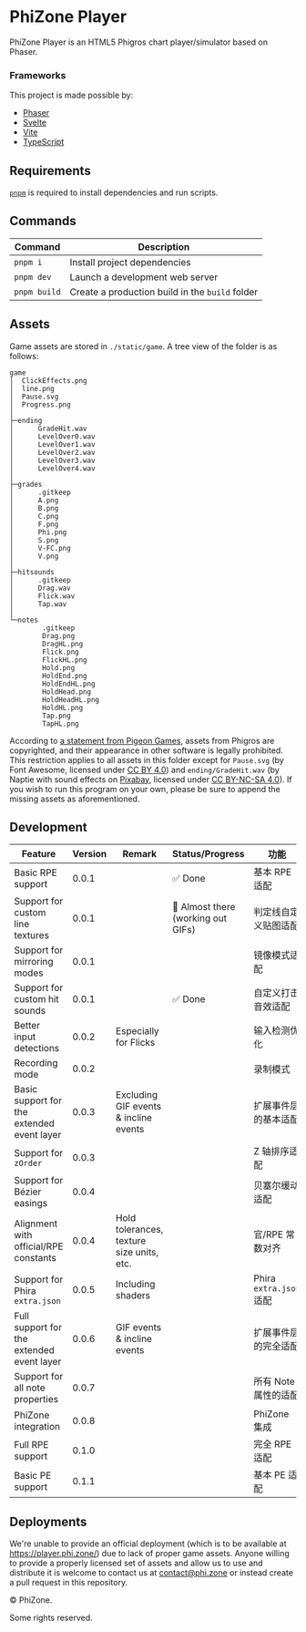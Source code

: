 # PhiZone Player

PhiZone Player is an HTML5 Phigros chart player/simulator based on Phaser.

### Frameworks

This project is made possible by:

- [Phaser](https://github.com/phaserjs/phaser)
- [Svelte](https://github.com/sveltejs/kit)
- [Vite](https://github.com/vitejs/vite)
- [TypeScript](https://github.com/microsoft/TypeScript)

## Requirements

[`pnpm`](https://pnpm.io) is required to install dependencies and run scripts.

## Commands

| Command      | Description                                     |
| ------------ | ----------------------------------------------- |
| `pnpm i`     | Install project dependencies                    |
| `pnpm dev`   | Launch a development web server                 |
| `pnpm build` | Create a production build in the `build` folder |

## Assets

Game assets are stored in `./static/game`. A tree view of the folder is as follows:

```
game
│  ClickEffects.png
│  line.png
│  Pause.svg
│  Progress.png
│
├─ending
│      GradeHit.wav
│      LevelOver0.wav
│      LevelOver1.wav
│      LevelOver2.wav
│      LevelOver3.wav
│      LevelOver4.wav
│
├─grades
│      .gitkeep
│      A.png
│      B.png
│      C.png
│      F.png
│      Phi.png
│      S.png
│      V-FC.png
│      V.png
│
├─hitsounds
│      .gitkeep
│      Drag.wav
│      Flick.wav
│      Tap.wav
│
└─notes
        .gitkeep
        Drag.png
        DragHL.png
        Flick.png
        FlickHL.png
        Hold.png
        HoldEnd.png
        HoldEndHL.png
        HoldHead.png
        HoldHeadHL.png
        HoldHL.png
        Tap.png
        TapHL.png
```

According to [a statement from Pigeon Games](https://www.bilibili.com/opus/624904779363026292), assets from Phigros are copyrighted, and their appearance in other software is legally prohibited. This restriction applies to all assets in this folder except for `Pause.svg` (by Font Awesome, licensed under [CC BY 4.0](http://creativecommons.org/licenses/by/4.0)) and `ending/GradeHit.wav` (by Naptie with sound effects on [Pixabay](https://pixabay.com), licensed under [CC BY-NC-SA 4.0](https://creativecommons.org/licenses/by-nc-sa/4.0/)). If you wish to run this program on your own, please be sure to append the missing assets as aforementioned.

## Development

| Feature                                    | Version | Remark                                    | Status/Progress                    | 功能                    |
| ------------------------------------------ | ------- | ----------------------------------------- | ---------------------------------- | ----------------------- |
| Basic RPE support                          | 0.0.1   |                                           | ✅ Done                            | 基本 RPE 适配           |
| Support for custom line textures           | 0.0.1   |                                           | 🚧 Almost there (working out GIFs) | 判定线自定义贴图适配    |
| Support for mirroring modes                | 0.0.1   |                                           |                                    | 镜像模式适配            |
| Support for custom hit sounds              | 0.0.1   |                                           | ✅ Done                            | 自定义打击音效适配      |
| Better input detections                    | 0.0.2   | Especially for Flicks                     |                                    | 输入检测优化            |
| Recording mode                             | 0.0.2   |                                           |                                    | 录制模式                |
| Basic support for the extended event layer | 0.0.3   | Excluding GIF events & incline events     |                                    | 扩展事件层的基本适配    |
| Support for `zOrder`                       | 0.0.3   |                                           |                                    | Z 轴排序适配            |
| Support for Bézier easings                 | 0.0.4   |                                           |                                    | 贝塞尔缓动适配          |
| Alignment with official/RPE constants      | 0.0.4   | Hold tolerances, texture size units, etc. |                                    | 官/RPE 常数对齐         |
| Support for Phira `extra.json`             | 0.0.5   | Including shaders                         |                                    | Phira `extra.json` 适配 |
| Full support for the extended event layer  | 0.0.6   | GIF events & incline events               |                                    | 扩展事件层的完全适配    |
| Support for all note properties            | 0.0.7   |                                           |                                    | 所有 Note 属性的适配    |
| PhiZone integration                        | 0.0.8   |                                           |                                    | PhiZone 集成            |
| Full RPE support                           | 0.1.0   |                                           |                                    | 完全 RPE 适配           |
| Basic PE support                           | 0.1.1   |                                           |                                    | 基本 PE 适配            |

## Deployments

We're unable to provide an official deployment (which is to be available at https://player.phi.zone/) due to lack of proper game assets. Anyone willing to provide a properly licensed set of assets and allow us to use and distribute it is welcome to contact us at [contact@phi.zone](mailto:contact@phi.zone) or instead create a pull request in this repository.

&copy; PhiZone.

Some rights reserved.
